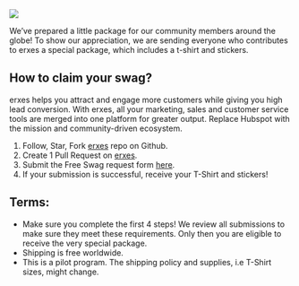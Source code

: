 <img src="https://erxes.io/static/images/swag.gif">

We’ve prepared a little package for our community members around the globe! To show our appreciation, we are sending everyone who contributes to erxes a special package, which includes a t-shirt and stickers.

## How to claim your swag?

erxes helps you attract and engage more customers while giving you high lead conversion. With erxes, all your marketing, sales and customer service tools are merged into one platform for greater output. Replace Hubspot with the mission and community-driven ecosystem.

1) Follow, Star, Fork <a href="https://github.com/erxes/erxes">erxes</a> repo on Github.
2) Create 1 Pull Request on <a href="https://github.com/erxes/erxes">erxes</a>.
3) Submit the Free Swag request form <a href="https://erxes.io/hubspot-alternative-erxes-swag">here</a>.
4) If your submission is successful, receive your T-Shirt and stickers!  

## Terms:

* Make sure you complete the first 4 steps! We review all submissions to make sure they meet these requirements. Only then you are eligible to receive the very special package.
* Shipping is free worldwide.
* This is a pilot program. The shipping policy and supplies, i.e T-Shirt sizes, might change.
